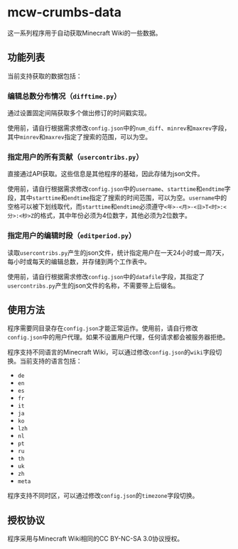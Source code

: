 # mcw-crumbs-data
这一系列程序用于自动获取Minecraft Wiki的一些数据。

## 功能列表
当前支持获取的数据包括：

### 编辑总数分布情况（`difftime.py`）
通过设置固定间隔获取多个做出修订的时间戳实现。

使用前，请自行根据需求修改`config.json`中的`num_diff`、`minrev`和`maxrev`字段，其中`minrev`和`maxrev`指定了搜索的范围，可以为空。

### 指定用户的所有贡献（`usercontribs.py`）
直接通过API获取。这些信息是其他程序的基础，因此存储为json文件。

使用前，请自行根据需求修改`config.json`中的`username`、`starttime`和`endtime`字段，其中`starttime`和`endtime`指定了搜索的时间范围，可以为空。`username`中的空格可以被下划线取代，而`starttime`和`endtime`必须遵守`<年>-<月>-<日>T<时>:<分>:<秒>Z`的格式，其中年份必须为4位数字，其他必须为2位数字。

### 指定用户的编辑时段（`editperiod.py`）
读取`usercontribs.py`产生的json文件，统计指定用户在一天24小时或一周7天，每小时或每天的编辑总数，并存储到两个工作表中。

使用前，请自行根据需求修改`config.json`中的`datafile`字段，其指定了`usercontribs.py`产生的json文件的名称，不需要带上后缀名。

## 使用方法
程序需要同目录存在`config.json`才能正常运作。使用前，请自行修改`config.json`中的用户代理。如果不设置用户代理，任何请求都会被服务器拒绝。

程序支持不同语言的Minecraft Wiki，可以通过修改`config.json`的`wiki`字段切换。当前支持的语言包括：
* `de`
* `en`
* `es`
* `fr`
* `it`
* `ja`
* `ko`
* `lzh`
* `nl`
* `pt`
* `ru`
* `th`
* `uk`
* `zh`
* `meta`

程序支持不同时区，可以通过修改`config.json`的`timezone`字段切换。

## 授权协议
程序采用与Minecraft Wiki相同的CC BY-NC-SA 3.0协议授权。
